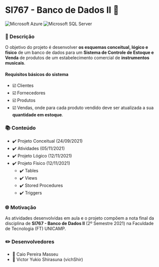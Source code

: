 # SI767 - Banco de Dados II 💾
![Microsoft Azure](https://img.shields.io/badge/microsoft%20azure-0089D6?style=for-the-badge&logo=microsoft-azure&logoColor=white) ![Microsoft SQL Server](https://img.shields.io/badge/Microsoft%20SQL%20Server-CC2927?style=for-the-badge&logo=microsoft%20sql%20server&logoColor=white)
### 📃 Descrição
O objetivo do projeto é desenvolver **os esquemas conceitual, lógico e físico** de um banco de dados para um **Sistema de Controle de Estoque e Venda** de produtos de um estabelecimento comercial de **instrumentos musicais**.

#### Requisitos básicos do sistema
- ☑️ Clientes
- ☑️ Fornecedores
- ☑️ Produtos
- ☑️ Vendas, onde para cada produto vendido deve ser atualizada a sua **quantidade em estoque**.

### 📚 Conteúdo
- ✔️ Projeto Conceitual (24/09/2021)
- ✔️ Atividades (05/11/2021)
- ✔️ Projeto Lógico (12/11/2021)
- ✔️ Projeto Físico (12/11/2021)
  - ✔️ Tables
  - ✔️ Views
  - ✔️ Stored Procedures
  - ✔️ Triggers


### 🌐 Motivação
As atividades desenvolvidas em aula e o projeto compõem a nota final da disciplina de **SI767 - Banco de Dados II** (2º Semestre 2021) na Faculdade de Tecnologia (FT) UNICAMP.

### ✏️ Desenvolvedores
- 👦 Caio Pereira Masseu
- 👦 Victor Yukio Shirasuna (vichShir)